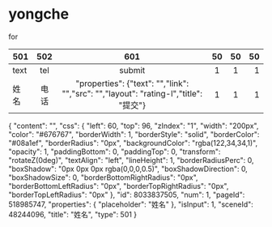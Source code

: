 # yongche
for


|  501  |  502  |  601                                                                                  |  50  |  50  |  50  |
| ----- |:-----:|:-------------------------------------------------------------------------------------:|:----:|:----:| ----:|
|  text |  tel  |  submit                                                                               |  1  |  1  |  1  |
|  姓名  |  电话  |  "properties": {"text": "","link": "","src": "","layout": "rating-l","title": "提交"} |  1  |  1  |  1  |

{
	"content": "",
	"css": {
		"left": 60,
		"top": 96,
		"zIndex": "1",
		"width": "200px",
		"color": "#676767",
		"borderWidth": 1,
		"borderStyle": "solid",
		"borderColor": "#08a1ef",
		"borderRadius": "0px",
		"backgroundColor": "rgba(122,34,34,1)",
		"opacity": 1,
		"paddingBottom": 0,
		"paddingTop": 0,
		"transform": "rotateZ(0deg)",
		"textAlign": "left",
		"lineHeight": 1,
		"borderRadiusPerc": 0,
		"boxShadow": "0px 0px 0px rgba(0,0,0,0.5)",
		"boxShadowDirection": 0,
		"boxShadowSize": 0,
		"borderBottomRightRadius": "0px",
		"borderBottomLeftRadius": "0px",
		"borderTopRightRadius": "0px",
		"borderTopLeftRadius": "0px"
	},
	"id": 8033837505,
	"num": 1,
	"pageId": 518985747,
	"properties": {
		"placeholder": "姓名"
	},
	"isInput": 1,
	"sceneId": 48244096,
	"title": "姓名",
	"type": 501
}
